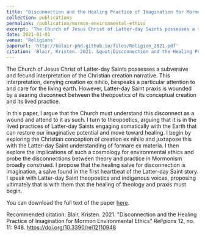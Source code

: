 ```yaml
---
title: "Disconnection and the Healing Practice of Imagination for Mormon Environmental Ethics"
collection: publications
permalink: /publication/mormon-environmental-ethics
excerpt: 'The Church of Jesus Christ of Latter-day Saints possesses a subversive and fecund interpretation of the Christian creation narrative. This interpretation bespeaks a particular attention to and care for the living earth. However, Latter-day Saint praxis is wounded by a searing disconnect between the theopoetics of its conceptual creation and its lived practice.'
date: 2021-01-01
venue: 'Religions'
paperurl: 'http://kblair-phd.github.io/files/Religion_2021.pdf'
citation: 'Blair, Kristen. 2021. &quot;Disconnection and the Healing Practice of Imagination for Mormon Environmental Ethics&quot; <i>Religions</i> 12, no. 11: 948. https://doi.org/10.3390/rel12110948'
---
```


The Church of Jesus Christ of Latter-day Saints possesses a subversive and fecund interpretation of the Christian creation narrative. This interpretation, denying creation ex nihilo, bespeaks a particular attention to and care for the living earth. However, Latter-day Saint praxis is wounded by a searing disconnect between the theopoetics of its conceptual creation and its lived practice. 

In this paper, I argue that the Church must understand this disconnect as a wound and attend to it as such. I turn to theopoetics, arguing that it is in the lived practices of Latter-day Saints engaging somatically with the Earth that can restore our imaginative potential and move toward healing. I begin by exploring the Christian conception of creation ex nihilo and juxtapose this with the Latter-day Saint understanding of formare ex materia. I then explore the implications of such a cosmology for environmental ethics and probe the disconnections between theory and practice in Mormonism broadly construed. I propose that the healing salve for disconnection is imagination, a salve found in the first heartbeat of the Latter-day Saint story. I speak with Latter-day Saint theopoetics and indigenous voices, proposing ultimately that is with them that the healing of theology and praxis must begin.

You can download the full text of the paper [here](http://kblair-phd.github.io/files/Religion_2021.pdf).

Recommended citation: Blair, Kristen. 2021. &quot;Disconnection and the Healing Practice of Imagination for Mormon Environmental Ethics&quot; <i>Religions</i> 12, no. 11: 948. https://doi.org/10.3390/rel12110948
